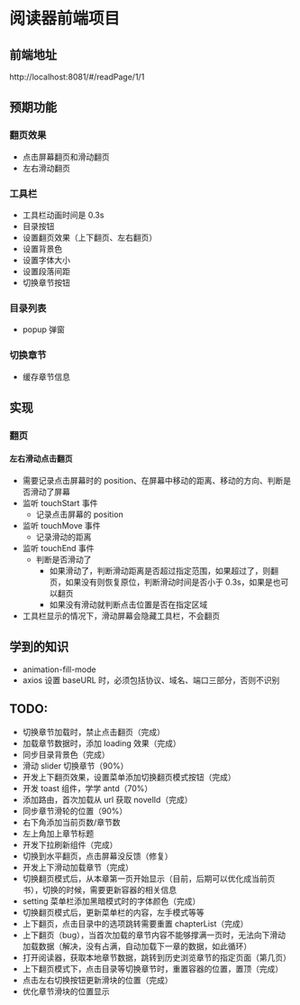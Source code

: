 # 阅读器前端项目

## 前端地址

http://localhost:8081/#/readPage/1/1

## 预期功能

### 翻页效果

- 点击屏幕翻页和滑动翻页
- 左右滑动翻页

### 工具栏

- 工具栏动画时间是 0.3s
- 目录按钮
- 设置翻页效果（上下翻页、左右翻页）
- 设置背景色
- 设置字体大小
- 设置段落间距
- 切换章节按钮

### 目录列表

- popup 弹窗

### 切换章节

- 缓存章节信息

## 实现

### 翻页

#### 左右滑动点击翻页

- 需要记录点击屏幕时的 position、在屏幕中移动的距离、移动的方向、判断是否滑动了屏幕
- 监听 touchStart 事件
  - 记录点击屏幕的 position
- 监听 touchMove 事件
  - 记录滑动的距离
- 监听 touchEnd 事件
  - 判断是否滑动了
    - 如果滑动了，判断滑动距离是否超过指定范围，如果超过了，则翻页，如果没有则恢复原位，判断滑动时间是否小于 0.3s，如果是也可以翻页
    - 如果没有滑动就判断点击位置是否在指定区域
- 工具栏显示的情况下，滑动屏幕会隐藏工具栏，不会翻页

## 学到的知识

- animation-fill-mode
- axios 设置 baseURL 时，必须包括协议、域名、端口三部分，否则不识别

## TODO:

- 切换章节加载时，禁止点击翻页（完成）
- 加载章节数据时，添加 loading 效果（完成）
- 同步目录背景色（完成）
- 滑动 slider 切换章节（90%）
- 开发上下翻页效果，设置菜单添加切换翻页模式按钮（完成）
- 开发 toast 组件，学学 antd（70%）
- 添加路由，首次加载从 url 获取 novelId（完成）
- 同步章节滑轮的位置（90%）
- 右下角添加当前页数/章节数
- 左上角加上章节标题
- 开发下拉刷新组件（完成）
- 切换到水平翻页，点击屏幕没反馈（修复）
- 开发上下滑动加载章节（完成）
- 切换翻页模式后，从本章第一页开始显示（目前，后期可以优化成当前页书），切换的时候，需要更新容器的相关信息
- setting 菜单栏添加黑暗模式时的字体颜色（完成）
- 切换翻页模式后，更新菜单栏的内容，左手模式等等
- 上下翻页，点击目录中的选项跳转需要重置 chapterList（完成）
- 上下翻页（bug），当首次加载的章节内容不能够撑满一页时，无法向下滑动加载数据（解决，没有占满，自动加载下一章的数据，如此循环）
- 打开阅读器，获取本地章节数据，跳转到历史浏览章节的指定页面（第几页）
- 上下翻页模式下，点击目录等切换章节时，重置容器的位置，置顶（完成）
- 点击左右切换按钮更新滑块的位置（完成）
- 优化章节滑块的位置显示
